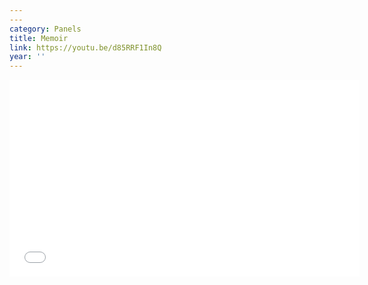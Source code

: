 ```yaml
---
---
category: Panels
title: Memoir
link: https://youtu.be/d85RRF1In8Q
year: ''
---
```

<iframe width="560" height="315" src="{{ page.link }}" frameborder="0" allowfullscreen></iframe>
